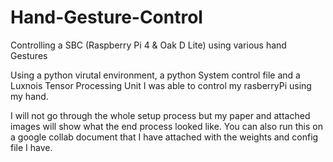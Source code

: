 # Hand-Gesture-Control
Controlling a SBC (Raspberry Pi 4 &amp; Oak D Lite) using various hand Gestures 

Using a python virutal environment, a python System control file and a Luxnois Tensor Processing Unit I was able to control my rasberryPi using my hand. 

I will not go through the whole setup process but my paper and attached images will show what the end process looked like. You can also run this on a google collab document that I have attached with the weights and config file I have. 

